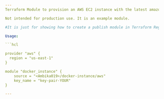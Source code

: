 ```yaml
---
Terraform Module to provision an AWS EC2 instance with the latest amazon linux 2 ami and installed docker in it.

Not intended for production use. It is an example module.

#It is just for showing how to create a publish module in Terraform Registry.

Usage:

```hcl

provider "aws" {
  region = "us-east-1"
}

module "docker_instance" {
    source = "<Ambika019>/docker-instance/aws"
    key_name = "key-pair-YOUR"
}

---
```

